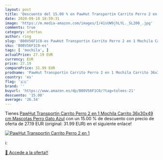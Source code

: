 ```yaml
---
layout: post
title: 'Descuento del 15.00 % en PawHut Transportin Carrito Perro 2 en 1 '
date: 2020-09-18 18:59:31
image: 'https://m.media-amazon.com/images/I/41sUW9jhLYL._SL200_.jpg'
comments: true
category: ofertas
author: ring
slug: 'B00V56F1C0-es PawHut Transportin Carrito Perro 2 en 1 Mochila Carrito...'
sku: 'B00V56F1C0-es'
tags: [ 'mochila', ]
actualPrice: 27.19 EUR
currency: EUR
price: 27.19
comparePrice: 31.99 EUR
prodname: 'PawHut Transportin Carrito Perro 2 en 1 Mochila Carrito 36x30x49 cm Mascotas Perro Gato Azul'
country: 'es'
flag: '🇪🇸'
brand: ''
buyurl: 'https://www.amazon.es/dp/B00V56F1C0/?tag=tolees-21'
descuento: '15.00'
average: '26.34'
---
```


Tienes [PawHut Transportin Carrito Perro 2 en 1 Mochila Carrito 36x30x49 cm Mascotas Perro Gato Azul](https://www.amazon.es/dp/B00V56F1C0/?tag=tolees-21) con un 15.00 % de descuento con precio de oferta de 27.19 EUR (original: 31.99 EUR) en el siguiente enlace!

[![PawHut Transportin Carrito Perro 2 en 1 ](https://m.media-amazon.com/images/I/41sUW9jhLYL._SL200_.jpg)](https://www.amazon.es/dp/B00V56F1C0/?tag=tolees-21)

ℹ️:


[🛒 Accede a la oferta!!](https://www.amazon.es/dp/B00V56F1C0/?tag=tolees-21)
